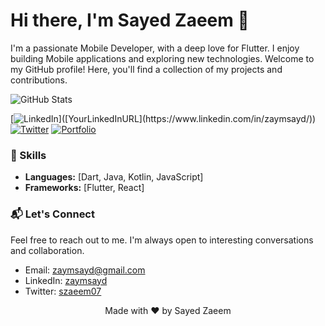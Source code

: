 <!-- Title -->
# Hi there, I'm Sayed Zaeem 👋

<!-- Introduction -->
I'm a passionate Mobile Developer, with a deep love for Flutter. I enjoy building Mobile applications and exploring new technologies. Welcome to my GitHub profile! Here, you'll find a collection of my projects and contributions.

<!-- Stats -->
![GitHub Stats]([https://github-readme-stats.vercel.app/api?username=YourUsername](https://github.com/zaymsayd/)&show_icons=true&theme=dracula)

<!-- Social Media -->
[![LinkedIn](https://img.shields.io/badge/-LinkedIn-blue?style=flat-square&logo=linkedin&logoColor=white&link=[YourLinkedInURL](https://www.linkedin.com/in/zaymsayd/))]([YourLinkedInURL](https://www.linkedin.com/in/zaymsayd/))
[![Twitter](https://img.shields.io/badge/-Twitter-1DA1F2?style=flat-square&logo=twitter&logoColor=white&link=YourTwitterURL)](YourTwitterURL)
[![Portfolio](https://img.shields.io/badge/-Portfolio-5849BE?style=flat-square&link=YourPortfolioURL)](YourPortfolioURL)

<!-- Skills -->
### 🚀 Skills
- **Languages:** [Dart, Java, Kotlin, JavaScript]
- **Frameworks:** [Flutter, React]
<!-- **Tools:** [List of Tools]
- **Databases:** [List of Databases]
- **DevOps:** [List of DevOps Tools]

<!-- Projects -->
<!--### 🛠️ Projects
Here are some of my notable projects:

1. **[Project Name](ProjectLink)** - Description of the project.
   ![Project Image](ProjectImageURL)

2. **[Project Name](ProjectLink)** - Description of the project.
   ![Project Image](ProjectImageURL)

3. **[Project Name](ProjectLink)** - Description of the project.
   ![Project Image](ProjectImageURL)

<!-- Contribution -->
<!--### 🤝 Contributions
I love contributing to open-source projects. Here are some of the repositories I've contributed to:

1. [Repository Name](RepositoryLink) - Contribution description.
2. [Repository Name](RepositoryLink) - Contribution description.
3. [Repository Name](RepositoryLink) - Contribution description.

<!-- Contact -->
### 📬 Let's Connect
Feel free to reach out to me. I'm always open to interesting conversations and collaboration.

- Email: [zaymsayd@gmail.com](mailto:zaymsayd@gmail.com)
- LinkedIn: [zaymsayd](https://www.linkedin.com/in/zaymsayd/)
- Twitter: [szaeem07](YourTwitterURL)

<!-- Footer -->
<p align="center">
  Made with ❤️ by Sayed Zaeem
</p>
